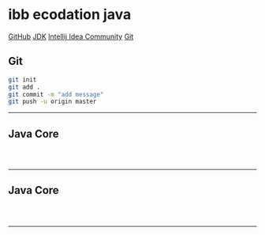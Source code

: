 # ibb ecodation java
[GitHub]( https://github.com/Nuran-tarhan34/yeniden.git)
[JDK](https://www.oracle.com/tr/java/technologies/downloads/#jdk23-windows)
[Intellij Idea Community](https://www.jetbrains.com/idea/download/?section=windows)
[Git](https://git-scm.com/downloads )


## Git

```sh
git init
git add .
git commit -m "add message"
git push -u origin master
```
---
## Java Core

```sh




```
---
## Java Core

```sh




```
---
